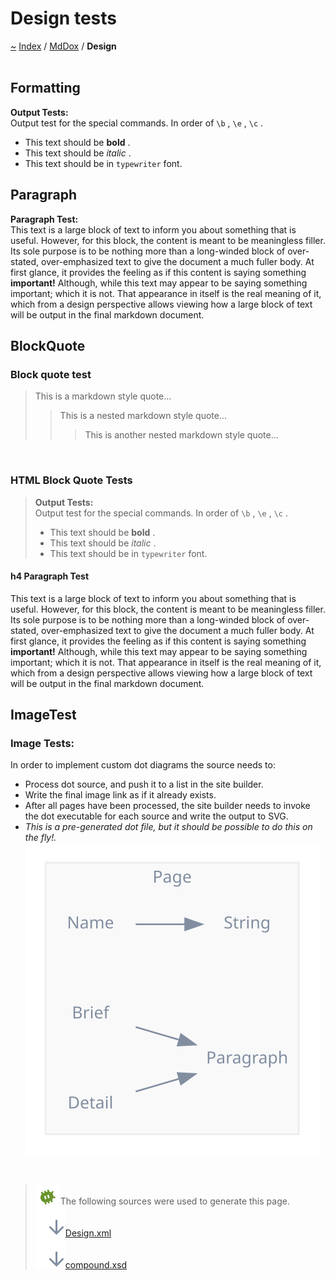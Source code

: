 <a id="design-tests"></a>
<h1>Design tests</h1>
<a id="Design"></a>
<a href="https://github.com/CharlesCarley/MdDox">~</a>
<a href="indexpage.md#index">Index</a>
<span class="inline-text">/</span>
<a href="index.md#mddox">MdDox</a>
<span class="inline-text">/</span>
<span class="bold-text"><b>Design</b></span>
<br/>
<br/>
<a id="Design_1S02"></a>
<a id="formatting"></a>
<h2>Formatting</h2>
<span class="bold-text"><b>Output Tests:</b></span>
<br/>
<span class="inline-text">
 Output test for the special commands. In order of </span>
<code class="typewriter">\b</code>
<span class="inline-text">, </span>
<code class="typewriter">\e</code>
<span class="inline-text">, </span>
<code class="typewriter">\c</code>
<span class="inline-text">.</span>
<ul>
<li><span class="inline-text">This text should be </span>
<span class="bold-text"><b>bold</b></span>
<span class="inline-text">.</span>
</li>
<li><span class="inline-text">This text should be </span>
<span class="italic-text"><i>italic</i></span>
<span class="inline-text">.</span>
</li>
<li><span class="inline-text">This text should be in </span>
<code class="typewriter">typewriter</code>
<span class="inline-text"> font.</span>
</li>
</ul>
<a id="Design_1S03"></a>
<a id="paragraph"></a>
<h2>Paragraph</h2>
<span class="bold-text"><b>Paragraph Test:</b></span>
<br/>
<span class="inline-text">
 This text is a large block of text to inform you about something that is useful. However, for this block, the content is meant to be meaningless filler. Its sole purpose is to be nothing more than a long-winded block of over-stated, over-emphasized text to give the document a much fuller body. At first glance, it provides the feeling as if this content is saying something </span>
<span class="bold-text"><b>important!</b></span>
<span class="inline-text"> Although, while this text may appear to be saying something important; which it is not. That appearance in itself is the real meaning of it, which from a design perspective allows viewing how a large block of text will be output in the final markdown document. </span>
<br/>
<a id="Design_1S04"></a>
<a id="blockquote"></a>
<h2>BlockQuote</h2>
<a id="Design_1SSS01"></a>
<a id="block-quote-test"></a>
<h3>Block quote test</h3>
<blockquote>
<span class="inline-text">This is a markdown style quote... </span>
<blockquote>
<span class="inline-text">This is a nested markdown style quote... </span>
<blockquote>
<span class="inline-text">This is another nested markdown style quote... </span>
</blockquote>
</blockquote>
</blockquote>
<br/>
<a id="Design_1SS02"></a>
<a id="html-block-quote-tests"></a>
<h3>HTML Block Quote Tests</h3>
<blockquote>
<span class="bold-text"><b>Output Tests:</b></span>
<br/>
<span class="inline-text">
 Output test for the special commands. In order of </span>
<code class="typewriter">\b</code>
<span class="inline-text">, </span>
<code class="typewriter">\e</code>
<span class="inline-text">, </span>
<code class="typewriter">\c</code>
<span class="inline-text">.</span>
<ul>
<li><span class="inline-text">This text should be </span>
<span class="bold-text"><b>bold</b></span>
<span class="inline-text">.</span>
</li>
<li><span class="inline-text">This text should be </span>
<span class="italic-text"><i>italic</i></span>
<span class="inline-text">.</span>
</li>
<li><span class="inline-text">This text should be in </span>
<code class="typewriter">typewriter</code>
<span class="inline-text"> font. </span>
</li>
</ul>
</blockquote>
<a id="Design_1SS03"></a>
<a id="h4-paragraph-test"></a>
<h4>h4 Paragraph Test</h4>
<span class="inline-text">This text is a large block of text to inform you about something that is useful. However, for this block, the content is meant to be meaningless filler. Its sole purpose is to be nothing more than a long-winded block of over-stated, over-emphasized text to give the document a much fuller body. At first glance, it provides the feeling as if this content is saying something </span>
<span class="bold-text"><b>important!</b></span>
<span class="inline-text"> Although, while this text may appear to be saying something important; which it is not. That appearance in itself is the real meaning of it, which from a design perspective allows viewing how a large block of text will be output in the final markdown document.</span>
<a id="Design_1S05"></a>
<a id="imagetest"></a>
<h2>ImageTest</h2>
<a id="Design_1SS04"></a>
<a id="image-tests:"></a>
<h3>Image Tests:</h3>
<span class="inline-text">In order to implement custom dot diagrams the source needs to: </span>
<br/>
<ul>
<li><span class="inline-text">Process dot source, and push it to a list in the site builder.</span>
</li>
<li><span class="inline-text">Write the final image link as if it already exists.</span>
</li>
<li><span class="inline-text">After all pages have been processed, the site builder needs to invoke the dot executable for each source and write the output to SVG.</span>
</li>
<li><span class="italic-text"><i>This is a pre-generated dot file, but it should be possible to do this on the fly!.</i></span>
<br/>
<img src="../images/page-fragment.svg"/></li>
</ul>
<br/>
<blockquote>
<img src="../images/debug.svg"/><span class="inline-text">The following sources were used to generate this page.</span>
<br/>
<span class="icon-list-item"><a href="../xml/Design.xml#L1" class="icon-list-item"><img src="../images/lookInside.svg" class="icon-list-item"/><span class="icon-list-item">Design.xml</span>
</a>
</span>
<br/>
<span class="icon-list-item"><a href="../xml/compound.xsd#L1" class="icon-list-item"><img src="../images/lookInside.svg" class="icon-list-item"/><span class="icon-list-item">compound.xsd</span>
</a>
</span>
</blockquote>
</div>
</div>
</body>
</html>
